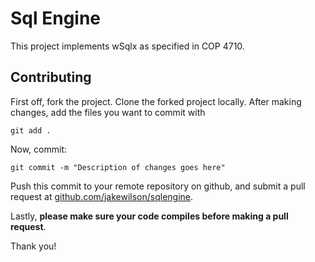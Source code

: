 Sql Engine
==========
This project implements wSqlx as specified in COP 4710.

Contributing
------------
First off, fork the project. Clone the forked project locally.
After making changes, add the files you want to commit with

```git add .```

Now, commit:

```git commit -m "Description of changes goes here"```

Push this commit to your remote repository on github, and submit a pull request at
[github.com/jakewilson/sqlengine](github.com/jakewilson/sqlengine).

Lastly, **please make sure your code compiles before making a pull request**.

Thank you!
